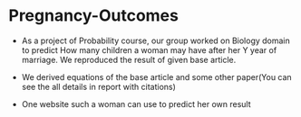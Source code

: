 # Pregnancy-Outcomes

- As a project of Probability course, our group worked on Biology domain to predict How many children a woman may have after her Y year of marriage. We reproduced the result of given base article. 

- We derived equations of the base article and some other paper(You can see the all details in report with citations) 

- One website such a woman can use to predict her own result

